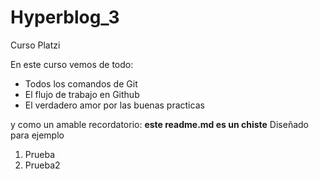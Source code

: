 # Hyperblog_3
Curso Platzi

En este curso vemos de todo:
* Todos los comandos de Git
* El flujo de trabajo en Github
* El verdadero amor por las buenas practicas

y como un amable recordatorio: **este readme.md es un chiste** Diseñado para ejemplo 

1. Prueba
2. Prueba2
